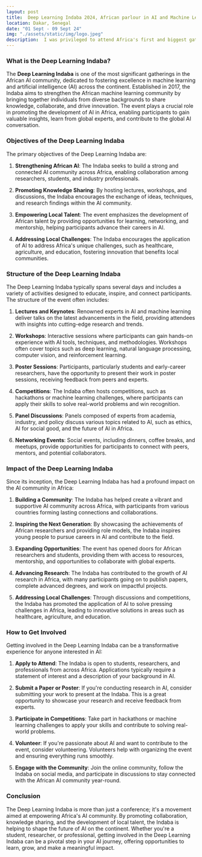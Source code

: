 ```yaml
---
layout: post
title:  Deep Learning Indaba 2024, African parlour in AI and Machine Learning.
location: Dakar, Senegal
date: "01 Sept - 09 Sept 24"
img: "./assets/static/img/logo.jpeg"
description:  I was privileged to attend Africa's first and biggest gathering in our domain, Machine Learning. The Deep Learning Indaba (DLI) brings together researchers, students, and professionals from Africa and around the world to share knowledge, collaborate, and foster the growth of AI research and innovation on the continent. I was privileged to pose with Sammy Bengio, a researcher from Apple Inc.
---
```


### What is the Deep Learning Indaba?

The **Deep Learning Indaba** is one of the most significant gatherings in the African AI community, dedicated to fostering excellence in machine learning and artificial intelligence (AI) across the continent. Established in 2017, the Indaba aims to strengthen the African machine learning community by bringing together individuals from diverse backgrounds to share knowledge, collaborate, and drive innovation. The event plays a crucial role in promoting the development of AI in Africa, enabling participants to gain valuable insights, learn from global experts, and contribute to the global AI conversation.

### Objectives of the Deep Learning Indaba

The primary objectives of the Deep Learning Indaba are:

1. **Strengthening African AI**: The Indaba seeks to build a strong and connected AI community across Africa, enabling collaboration among researchers, students, and industry professionals.

2. **Promoting Knowledge Sharing**: By hosting lectures, workshops, and discussions, the Indaba encourages the exchange of ideas, techniques, and research findings within the AI community.

3. **Empowering Local Talent**: The event emphasizes the development of African talent by providing opportunities for learning, networking, and mentorship, helping participants advance their careers in AI.

4. **Addressing Local Challenges**: The Indaba encourages the application of AI to address Africa's unique challenges, such as healthcare, agriculture, and education, fostering innovation that benefits local communities.

### Structure of the Deep Learning Indaba

The Deep Learning Indaba typically spans several days and includes a variety of activities designed to educate, inspire, and connect participants. The structure of the event often includes:

1. **Lectures and Keynotes**: Renowned experts in AI and machine learning deliver talks on the latest advancements in the field, providing attendees with insights into cutting-edge research and trends.

2. **Workshops**: Interactive sessions where participants can gain hands-on experience with AI tools, techniques, and methodologies. Workshops often cover topics such as deep learning, natural language processing, computer vision, and reinforcement learning.

3. **Poster Sessions**: Participants, particularly students and early-career researchers, have the opportunity to present their work in poster sessions, receiving feedback from peers and experts.

4. **Competitions**: The Indaba often hosts competitions, such as hackathons or machine learning challenges, where participants can apply their skills to solve real-world problems and win recognition.

5. **Panel Discussions**: Panels composed of experts from academia, industry, and policy discuss various topics related to AI, such as ethics, AI for social good, and the future of AI in Africa.

6. **Networking Events**: Social events, including dinners, coffee breaks, and meetups, provide opportunities for participants to connect with peers, mentors, and potential collaborators.

### Impact of the Deep Learning Indaba

Since its inception, the Deep Learning Indaba has had a profound impact on the AI community in Africa:

1. **Building a Community**: The Indaba has helped create a vibrant and supportive AI community across Africa, with participants from various countries forming lasting connections and collaborations.

2. **Inspiring the Next Generation**: By showcasing the achievements of African researchers and providing role models, the Indaba inspires young people to pursue careers in AI and contribute to the field.

3. **Expanding Opportunities**: The event has opened doors for African researchers and students, providing them with access to resources, mentorship, and opportunities to collaborate with global experts.

4. **Advancing Research**: The Indaba has contributed to the growth of AI research in Africa, with many participants going on to publish papers, complete advanced degrees, and work on impactful projects.

5. **Addressing Local Challenges**: Through discussions and competitions, the Indaba has promoted the application of AI to solve pressing challenges in Africa, leading to innovative solutions in areas such as healthcare, agriculture, and education.

### How to Get Involved

Getting involved in the Deep Learning Indaba can be a transformative experience for anyone interested in AI:

1. **Apply to Attend**: The Indaba is open to students, researchers, and professionals from across Africa. Applications typically require a statement of interest and a description of your background in AI.

2. **Submit a Paper or Poster**: If you're conducting research in AI, consider submitting your work to present at the Indaba. This is a great opportunity to showcase your research and receive feedback from experts.

3. **Participate in Competitions**: Take part in hackathons or machine learning challenges to apply your skills and contribute to solving real-world problems.

4. **Volunteer**: If you're passionate about AI and want to contribute to the event, consider volunteering. Volunteers help with organizing the event and ensuring everything runs smoothly.

5. **Engage with the Community**: Join the online community, follow the Indaba on social media, and participate in discussions to stay connected with the African AI community year-round.

### Conclusion

The Deep Learning Indaba is more than just a conference; it's a movement aimed at empowering Africa's AI community. By promoting collaboration, knowledge sharing, and the development of local talent, the Indaba is helping to shape the future of AI on the continent. Whether you're a student, researcher, or professional, getting involved in the Deep Learning Indaba can be a pivotal step in your AI journey, offering opportunities to learn, grow, and make a meaningful impact.